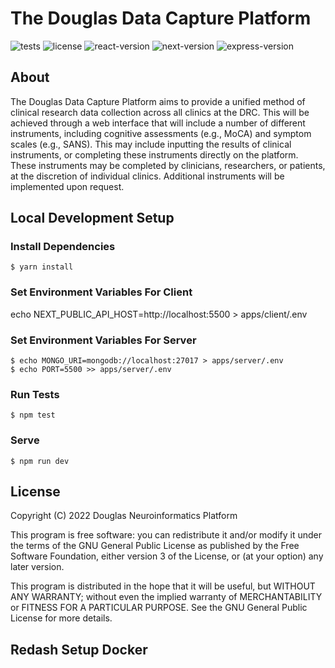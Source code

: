 # The Douglas Data Capture Platform

![tests](https://github.com/DouglasNeuroInformatics/DouglasDataCapturePlatform/actions/workflows/main.yml/badge.svg)
![license](https://img.shields.io/github/license/DouglasNeuroInformatics/DouglasDataCapturePlatform)
![react-version](https://img.shields.io/github/package-json/dependency-version/DouglasNeuroinformatics/DouglasDataCapturePlatform/react?filename=apps%2Fclient%2Fpackage.json)
![next-version](https://img.shields.io/github/package-json/dependency-version/DouglasNeuroinformatics/DouglasDataCapturePlatform/next?filename=apps%2Fclient%2Fpackage.json)
![express-version](https://img.shields.io/github/package-json/dependency-version/DouglasNeuroInformatics/DouglasDataCapturePlatform/express?filename=apps%2Fserver%2Fpackage.json)

## About

The Douglas Data Capture Platform aims to provide a unified method of clinical research data collection across all clinics at the DRC. This will be achieved through a web interface that will include a number of different instruments, including cognitive assessments (e.g., MoCA) and symptom scales (e.g., SANS). This may include inputting the results of clinical instruments, or completing these instruments directly on the platform. These instruments may be completed by clinicians, researchers, or patients, at the discretion of individual clinics. Additional instruments will be implemented upon request.

## Local Development Setup

### Install Dependencies

```
$ yarn install
```

### Set Environment Variables For Client

echo NEXT_PUBLIC_API_HOST=http://localhost:5500 > apps/client/.env

### Set Environment Variables For Server

```
$ echo MONGO_URI=mongodb://localhost:27017 > apps/server/.env
$ echo PORT=5500 >> apps/server/.env
```

### Run Tests

```
$ npm test
```

### Serve

```
$ npm run dev
```

## License

Copyright (C) 2022 Douglas Neuroinformatics Platform

This program is free software: you can redistribute it and/or modify
it under the terms of the GNU General Public License as published by
the Free Software Foundation, either version 3 of the License, or
(at your option) any later version.

This program is distributed in the hope that it will be useful,
but WITHOUT ANY WARRANTY; without even the implied warranty of
MERCHANTABILITY or FITNESS FOR A PARTICULAR PURPOSE. See the
GNU General Public License for more details.

## Redash Setup Docker

